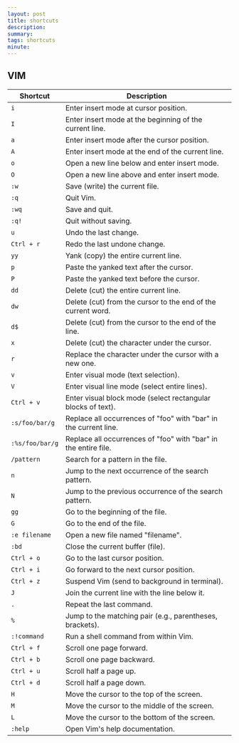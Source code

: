 ```yaml
---
layout: post
title: shortcuts
description: 
summary: 
tags: shortcuts
minute: 
---
```


## VIM

| **Shortcut**    | **Description**                                                  |
| --------------- | ---------------------------------------------------------------- |
| `i`             | Enter insert mode at cursor position.                            |
| `I`             | Enter insert mode at the beginning of the current line.          |
| `a`             | Enter insert mode after the cursor position.                     |
| `A`             | Enter insert mode at the end of the current line.                |
| `o`             | Open a new line below and enter insert mode.                     |
| `O`             | Open a new line above and enter insert mode.                     |
| `:w`            | Save (write) the current file.                                   |
| `:q`            | Quit Vim.                                                        |
| `:wq`           | Save and quit.                                                   |
| `:q!`           | Quit without saving.                                             |
| `u`             | Undo the last change.                                            |
| `Ctrl + r`      | Redo the last undone change.                                     |
| `yy`            | Yank (copy) the entire current line.                             |
| `p`             | Paste the yanked text after the cursor.                          |
| `P`             | Paste the yanked text before the cursor.                         |
| `dd`            | Delete (cut) the entire current line.                            |
| `dw`            | Delete (cut) from the cursor to the end of the current word.     |
| `d$`            | Delete (cut) from the cursor to the end of the line.             |
| `x`             | Delete (cut) the character under the cursor.                     |
| `r`             | Replace the character under the cursor with a new one.           |
| `v`             | Enter visual mode (text selection).                              |
| `V`             | Enter visual line mode (select entire lines).                    |
| `Ctrl + v`      | Enter visual block mode (select rectangular blocks of text).     |
| `:s/foo/bar/g`  | Replace all occurrences of "foo" with "bar" in the current line. |
| `:%s/foo/bar/g` | Replace all occurrences of "foo" with "bar" in the entire file.  |
| `/pattern`      | Search for a pattern in the file.                                |
| `n`             | Jump to the next occurrence of the search pattern.               |
| `N`             | Jump to the previous occurrence of the search pattern.           |
| `gg`            | Go to the beginning of the file.                                 |
| `G`             | Go to the end of the file.                                       |
| `:e filename`   | Open a new file named "filename".                                |
| `:bd`           | Close the current buffer (file).                                 |
| `Ctrl + o`      | Go to the last cursor position.                                  |
| `Ctrl + i`      | Go forward to the next cursor position.                          |
| `Ctrl + z`      | Suspend Vim (send to background in terminal).                    |
| `J`             | Join the current line with the line below it.                    |
| `.`             | Repeat the last command.                                         |
| `%`             | Jump to the matching pair (e.g., parentheses, brackets).         |
| `:!command`     | Run a shell command from within Vim.                             |
| `Ctrl + f`      | Scroll one page forward.                                         |
| `Ctrl + b`      | Scroll one page backward.                                        |
| `Ctrl + u`      | Scroll half a page up.                                           |
| `Ctrl + d`      | Scroll half a page down.                                         |
| `H`             | Move the cursor to the top of the screen.                        |
| `M`             | Move the cursor to the middle of the screen.                     |
| `L`             | Move the cursor to the bottom of the screen.                     |
| `:help`         | Open Vim's help documentation.                                   |

